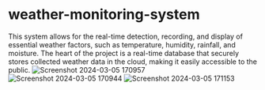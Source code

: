 # weather-monitoring-system
This system allows for the real-time detection, recording, and display of essential weather factors, such as temperature, humidity, rainfall, and moisture. The heart of the project is a real-time database that securely stores collected weather data in the cloud, making it easily accessible to the public.
![Screenshot 2024-03-05 170957](https://github.com/Talakayalavamsikrishna/weather-monitoring-system/assets/139057266/ef311228-b815-4e3b-9925-4fafb29436b7)
![Screenshot 2024-03-05 170944](https://github.com/Talakayalavamsikrishna/weather-monitoring-system/assets/139057266/7b318759-1127-44e5-b7cc-8a09f3033da8)
![Screenshot 2024-03-05 171153](https://github.com/Talakayalavamsikrishna/weather-monitoring-system/assets/139057266/c9b2a520-69a1-445e-9bd9-44fb3e08999e)



